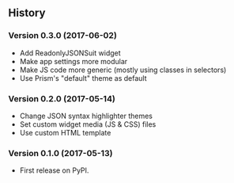 ## History

### Version 0.3.0 (2017-06-02)
- Add ReadonlyJSONSuit widget
- Make app settings more modular
- Make JS code more generic (mostly using classes in selectors)
- Use Prism's "default" theme as default

### Version 0.2.0 (2017-05-14)
- Change JSON syntax highlighter themes
- Set custom widget media (JS & CSS) files
- Use custom HTML template

### Version 0.1.0 (2017-05-13)
-   First release on PyPI.
